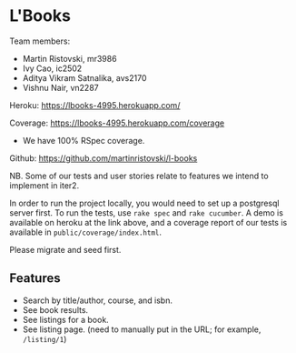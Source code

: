 # L'Books

Team members:
- Martin Ristovski, mr3986
- Ivy Cao, ic2502
- Aditya Vikram Satnalika, avs2170
- Vishnu Nair, vn2287

Heroku: https://lbooks-4995.herokuapp.com/

Coverage: https://lbooks-4995.herokuapp.com/coverage
* We have 100% RSpec coverage.

Github: https://github.com/martinristovski/l-books

NB. Some of our tests and user stories relate to features we intend to implement in iter2.

In order to run the project locally, you would need to set up a postgresql server first. To run the tests, use `rake spec` and `rake cucumber`. A demo is available on heroku at the link above, and a coverage report of our tests is available in `public/coverage/index.html`.

Please migrate and seed first.

## Features

* Search by title/author, course, and isbn.
* See book results.
* See listings for a book.
* See listing page. (need to manually put in the URL; for example, `/listing/1`)